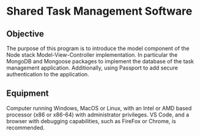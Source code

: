 # Shared Task Management Software

## Objective 
The purpose of this program is to introduce the model component of the Node stack Model-View-Controller implementation. In particular the MongoDB and Mongoose packages to implement the database of the task management application. Additionally, using Passport to add secure authentication to the application.

## Equipment 
Computer running Windows, MacOS or Linux, with an Intel or AMD based processor (x86 or x86-64) with administrator privileges. VS Code, and a browser with debugging capabilities, such as FireFox or Chrome, is recommended.

